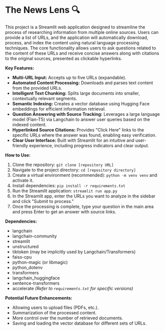 # The News Lens 🔍
This project is a Streamlit web application designed to streamline the process of researching information from multiple online sources. Users can provide a list of URLs, and the application will automatically download, process, and index the content using natural language processing techniques. The core functionality allows users to ask questions related to the content of these URLs and receive concise answers along with citations to the original sources, presented as clickable hyperlinks.

**Key Features:**

* **Multi-URL Input:** Accepts up to five URLs (expandable).
* **Automated Content Processing:** Downloads and parses text content from the provided URLs.
* **Intelligent Text Chunking:** Splits large documents into smaller, contextually relevant segments.
* **Semantic Indexing:** Creates a vector database using Hugging Face embeddings for efficient information retrieval.
* **Question Answering with Source Tracking:** Leverages a large language model (Flan-T5) via Langchain to answer user queries based on the indexed content.
* **Hyperlinked Source Citations:** Provides "Click Here" links to the specific URLs where the answer was found, enabling easy verification.
* **Clear User Interface:** Built with Streamlit for an intuitive and user-friendly experience, including progress indicators and clear output.

**How to Use:**

1.  Clone the repository: `git clone [repository URL]`
2.  Navigate to the project directory: `cd [repository directory]`
3.  Create a virtual environment (recommended): `python -m venv venv` and activate it.
4.  Install dependencies: `pip install -r requirements.txt`
5.  Run the Streamlit application: `streamlit run app.py`
6.  In the Streamlit app, enter the URLs you want to analyze in the sidebar and click "Submit to process."
7.  Once the processing is complete, type your question in the main area and press Enter to get an answer with source links.

**Dependencies:**

* langchain
* langchain-community
* streamlit
* unstructured
* tiktoken (may be implicitly used by Langchain/Transformers)
* faiss-cpu
* python-magic (or libmagic)
* python_dotenv
* transformers
* langchain_huggingface
* sentence-transformers
* accelerate
    *(Refer to `requirements.txt` for specific versions)*

**Potential Future Enhancements:**

* Allowing users to upload files (PDFs, etc.).
* Summarization of the processed content.
* More control over the number of retrieved documents.
* Saving and loading the vector database for different sets of URLs.
